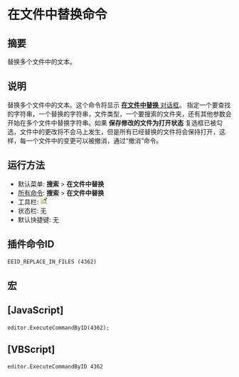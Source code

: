 # 在文件中替换命令

## 摘要

替换多个文件中的文本。

## 说明

替换多个文件中的文本。这个命令将显示
[**在文件中替换** 对话框](../../dlg/replace_in_files/index)。
指定一个要查找的字符串，一个替换的字符串，文件类型，一个要搜索的文件夹，还有其他参数会开始在多个文件中替换字符串。如果
**保存修改的文件为打开状态** 复选框已被勾选，文件中的更改将不会马上发生，但是所有已经替换的文件将会保持打开，这样，每一个文件中的变更可以被撤消，通过“撤消”命令。

## 运行方法

- 默认菜单: **搜索** \> **在文件中替换**
- [所有命令](../tools/all_commands): **搜索**
\> **在文件中替换**
- 工具栏: ![](../../images/replaceinfiles.png)
- 状态栏: 无
- 默认快捷键: 无

## 插件命令ID

```
EEID_REPLACE_IN_FILES (4362)
```

## 宏

## \[JavaScript\]

```
editor.ExecuteCommandByID(4362);
```

## \[VBScript\]

```
editor.ExecuteCommandByID 4362
```
